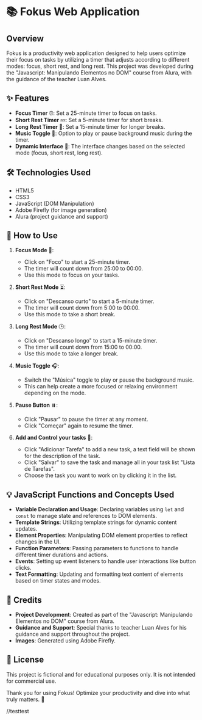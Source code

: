 # 📚 Fokus Web Application

## Overview

Fokus is a productivity web application designed to help users optimize their focus on tasks by utilizing a timer that adjusts according to different modes: focus, short rest, and long rest. This project was developed during the "Javascript: Manipulando Elementos no DOM" course from Alura, with the guidance of the teacher Luan Alves.

## ✨ Features

- **Focus Timer** ⏰: Set a 25-minute timer to focus on tasks.
- **Short Rest Timer** 💤: Set a 5-minute timer for short breaks.
- **Long Rest Timer** 🌴: Set a 15-minute timer for longer breaks.
- **Music Toggle** 🎵: Option to play or pause background music during the timer.
- **Dynamic Interface** 🎨: The interface changes based on the selected mode (focus, short rest, long rest).

## 🛠️ Technologies Used

- HTML5
- CSS3
- JavaScript (DOM Manipulation)
- Adobe Firefly (for image generation)
- Alura (project guidance and support)

## 🚀 How to Use

1. **Focus Mode** 🎯:
   - Click on "Foco" to start a 25-minute timer.
   - The timer will count down from 25:00 to 00:00.
   - Use this mode to focus on your tasks.

2. **Short Rest Mode** ⏳:
   - Click on "Descanso curto" to start a 5-minute timer.
   - The timer will count down from 5:00 to 00:00.
   - Use this mode to take a short break.

3. **Long Rest Mode** 🕒:
   - Click on "Descanso longo" to start a 15-minute timer.
   - The timer will count down from 15:00 to 00:00.
   - Use this mode to take a longer break.

4. **Music Toggle** 🎧:
   - Switch the "Música" toggle to play or pause the background music.
   - This can help create a more focused or relaxing environment depending on the mode.

5. **Pause Button** ⏸️:
   - Click "Pausar" to pause the timer at any moment.
   - Click "Começar" again to resume the timer.
  
6. **Add and Control your tasks** 📎:
   - Click "Adicionar Tarefa" to add a new task, a text field will be shown for the description of the task.
   - Click "Salvar" to save the task and manage all in your task list "Lista de Tarefas".
   - Choose the task you want to work on by clicking it in the list.

## 💡 JavaScript Functions and Concepts Used

- **Variable Declaration and Usage**: Declaring variables using `let` and `const` to manage state and references to DOM elements.
- **Template Strings**: Utilizing template strings for dynamic content updates.
- **Element Properties**: Manipulating DOM element properties to reflect changes in the UI.
- **Function Parameters**: Passing parameters to functions to handle different timer durations and actions.
- **Events**: Setting up event listeners to handle user interactions like button clicks.
- **Text Formatting**: Updating and formatting text content of elements based on timer states and modes.

## 🙏 Credits

- **Project Development**: Created as part of the "Javascript: Manipulando Elementos no DOM" course from Alura.
- **Guidance and Support**: Special thanks to teacher Luan Alves for his guidance and support throughout the project.
- **Images**: Generated using Adobe Firefly.

## 📜 License

This project is fictional and for educational purposes only. It is not intended for commercial use.

Thank you for using Fokus! Optimize your productivity and dive into what truly matters. 🎉

//testtest
